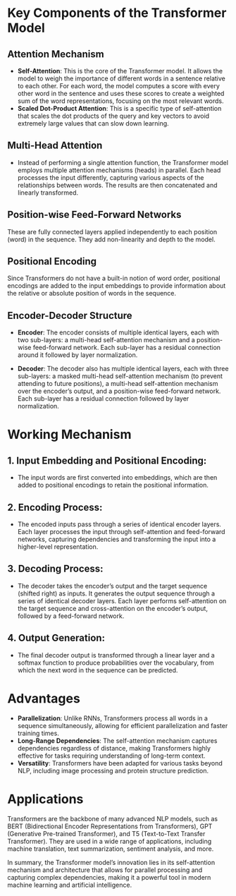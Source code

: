 # Key Components of the Transformer Model

## Attention Mechanism

- **Self-Attention**: This is the core of the Transformer model. It allows the model to weigh the importance of different words in a sentence relative to each other. For each word, the model computes a score with every other word in the sentence and uses these scores to create a weighted sum of the word representations, focusing on the most relevant words.
- **Scaled Dot-Product Attention**: This is a specific type of self-attention that scales the dot products of the query and key vectors to avoid extremely large values that can slow down learning.

## Multi-Head Attention

- Instead of performing a single attention function, the Transformer model employs multiple attention mechanisms (heads) in parallel. Each head processes the input differently, capturing various aspects of the relationships between words. The results are then concatenated and linearly transformed.

## Position-wise Feed-Forward Networks

These are fully connected layers applied independently to each position (word) in the sequence. They add non-linearity and depth to the model.

## Positional Encoding

Since Transformers do not have a built-in notion of word order, positional encodings are added to the input embeddings to provide information about the relative or absolute position of words in the sequence.

## Encoder-Decoder Structure

- **Encoder**: The encoder consists of multiple identical layers, each with two sub-layers: a multi-head self-attention mechanism and a position-wise feed-forward network. Each sub-layer has a residual connection around it followed by layer normalization.

- **Decoder**: The decoder also has multiple identical layers, each with three sub-layers: a masked multi-head self-attention mechanism (to prevent attending to future positions), a multi-head self-attention mechanism over the encoder’s output, and a position-wise feed-forward network. Each sub-layer has a residual connection followed by layer normalization.

# Working Mechanism

## 1. Input Embedding and Positional Encoding:

- The input words are first converted into embeddings, which are then added to positional encodings to retain the positional information.

## 2. Encoding Process:

- The encoded inputs pass through a series of identical encoder layers. Each layer processes the input through self-attention and feed-forward networks, capturing dependencies and transforming the input into a higher-level representation.

## 3. Decoding Process:

- The decoder takes the encoder’s output and the target sequence (shifted right) as inputs. It generates the output sequence through a series of identical decoder layers. Each layer performs self-attention on the target sequence and cross-attention on the encoder’s output, followed by a feed-forward network.

## 4. Output Generation:

- The final decoder output is transformed through a linear layer and a softmax function to produce probabilities over the vocabulary, from which the next word in the sequence can be predicted.

# Advantages

- **Parallelization**: Unlike RNNs, Transformers process all words in a sequence simultaneously, allowing for efficient parallelization and faster training times.
- **Long-Range Dependencies**: The self-attention mechanism captures dependencies regardless of distance, making Transformers highly effective for tasks requiring understanding of long-term context.
- **Versatility**: Transformers have been adapted for various tasks beyond NLP, including image processing and protein structure prediction.

# Applications

Transformers are the backbone of many advanced NLP models, such as BERT (Bidirectional Encoder Representations from Transformers), GPT (Generative Pre-trained Transformer), and T5 (Text-to-Text Transfer Transformer). They are used in a wide range of applications, including machine translation, text summarization, sentiment analysis, and more.

In summary, the Transformer model’s innovation lies in its self-attention mechanism and architecture that allows for parallel processing and capturing complex dependencies, making it a powerful tool in modern machine learning and artificial intelligence.